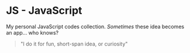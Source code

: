 # JS - JavaScript

My personal JavaScript codes collection.
*Sometimes* these idea becomes an app... who knows?

> "I do it for fun, short-span idea, or curiosity"

